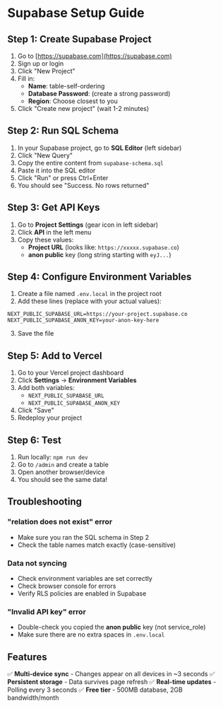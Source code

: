 # Supabase Setup Guide

## Step 1: Create Supabase Project

1. Go to [https://supabase.com](https://supabase.com)
2. Sign up or login
3. Click "New Project"
4. Fill in:
   - **Name**: table-self-ordering
   - **Database Password**: (create a strong password)
   - **Region**: Choose closest to you
5. Click "Create new project" (wait 1-2 minutes)

## Step 2: Run SQL Schema

1. In your Supabase project, go to **SQL Editor** (left sidebar)
2. Click "New Query"
3. Copy the entire content from `supabase-schema.sql`
4. Paste it into the SQL editor
5. Click "Run" or press Ctrl+Enter
6. You should see "Success. No rows returned"

## Step 3: Get API Keys

1. Go to **Project Settings** (gear icon in left sidebar)
2. Click **API** in the left menu
3. Copy these values:
   - **Project URL** (looks like: `https://xxxxx.supabase.co`)
   - **anon public** key (long string starting with `eyJ...`)

## Step 4: Configure Environment Variables

1. Create a file named `.env.local` in the project root
2. Add these lines (replace with your actual values):

```env
NEXT_PUBLIC_SUPABASE_URL=https://your-project.supabase.co
NEXT_PUBLIC_SUPABASE_ANON_KEY=your-anon-key-here
```

3. Save the file

## Step 5: Add to Vercel

1. Go to your Vercel project dashboard
2. Click **Settings** → **Environment Variables**
3. Add both variables:
   - `NEXT_PUBLIC_SUPABASE_URL`
   - `NEXT_PUBLIC_SUPABASE_ANON_KEY`
4. Click "Save"
5. Redeploy your project

## Step 6: Test

1. Run locally: `npm run dev`
2. Go to `/admin` and create a table
3. Open another browser/device
4. You should see the same data!

## Troubleshooting

### "relation does not exist" error
- Make sure you ran the SQL schema in Step 2
- Check the table names match exactly (case-sensitive)

### Data not syncing
- Check environment variables are set correctly
- Check browser console for errors
- Verify RLS policies are enabled in Supabase

### "Invalid API key" error
- Double-check you copied the **anon public** key (not service_role)
- Make sure there are no extra spaces in `.env.local`

## Features

✅ **Multi-device sync** - Changes appear on all devices in ~3 seconds
✅ **Persistent storage** - Data survives page refresh
✅ **Real-time updates** - Polling every 3 seconds
✅ **Free tier** - 500MB database, 2GB bandwidth/month
